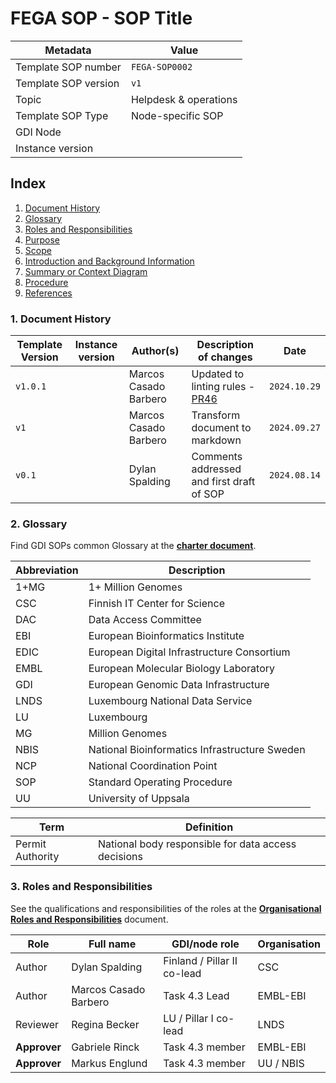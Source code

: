 # FEGA SOP - SOP Title

| Metadata | Value |
| -- | -- |
| Template SOP number       | ``FEGA-SOP0002``           |
| Template SOP version      | ``v1``                    |
| Topic                     | Helpdesk & operations |
| Template SOP Type         | Node-specific SOP     |
| GDI Node                  |                       |
| Instance version          |                       |

## Index

1. [Document History](#1-document-history)
2. [Glossary](#2-glossary)
3. [Roles and Responsibilities](#3-roles-and-responsibilities)
4. [Purpose](#4-purpose)
5. [Scope](#5-scope)
6. [Introduction and Background Information](#6-introduction-and-background-information)
7. [Summary or Context Diagram](#7-summary-or-context-diagram)
8. [Procedure](#8-procedure)
9. [References](#9-references)

### 1. Document History

| Template Version | Instance version | Author(s)         | Description of changes               | Date       |
|------------------|------------------|-------------------|--------------------------------------|------------|
| ``v1.0.1`` |  | Marcos Casado Barbero | Updated to linting rules - [PR46](https://github.com/GenomicDataInfrastructure/standard-operating-procedures/pull/46) | ``2024.10.29`` |
| ``v1``               |                  | Marcos Casado Barbero    | Transform document to markdown     | ``2024.09.27`` |
| ``v0.1``             |                  | Dylan Spalding    | Comments addressed and first draft of SOP | ``2024.08.14`` |

### 2. Glossary
Find GDI SOPs common Glossary at the [**charter document**](https://github.com/GenomicDataInfrastructure/standard-operating-procedures/blob/main/docs/GDI-SOP_charter.md).

| Abbreviation | Description                                        |
|--------------|----------------------------------------------------|
| 1+MG         | 1+ Million Genomes                                 |
| CSC          | Finnish IT Center for Science                      |
| DAC          | Data Access Committee                              |
| EBI          | European Bioinformatics Institute                  |
| EDIC         | European Digital Infrastructure Consortium         |
| EMBL         | European Molecular Biology Laboratory              |
| GDI          | European Genomic Data Infrastructure               |
| LNDS         | Luxembourg National Data Service                   |
| LU           | Luxembourg                                         |
| MG           | Million Genomes                                    |
| NBIS         | National Bioinformatics Infrastructure Sweden      |
| NCP          | National Coordination Point                        |
| SOP          | Standard Operating Procedure                       |
| UU           | University of Uppsala                              |

| Term             | Definition                                           |
|------------------|------------------------------------------------------|
| Permit Authority | National body responsible for data access decisions  |

### 3. Roles and Responsibilities
See the qualifications and responsibilities of the roles at the [**Organisational Roles and Responsibilities**](https://github.com/GenomicDataInfrastructure/standard-operating-procedures/blob/main/docs/GDI-SOP_organisational-roles-and-responsibilities.md) document.

| Role       | Full name             | GDI/node role           | Organisation |
|------------|-----------------------|-------------------------|--------------|
| Author     | Dylan Spalding        | Finland / Pillar II co-lead | CSC          |
| Author     | Marcos Casado Barbero | Task 4.3 Lead | EMBL-EBI          |
| Reviewer   | Regina Becker | LU / Pillar I co-lead | LNDS |
| **Approver**   | Gabriele Rinck | Task 4.3 member | EMBL-EBI |
| **Approver**   | Markus Englund | Task 4.3 member | UU / NBIS |
